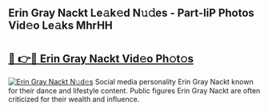 ## Erin Gray Nackt Le𝚊k𝚎d N𝚞𝚍es - Part-IiP Photos Vid𝚎o Le𝚊ks MhrHH

# <h2><a href="http://fb581s.evod.top/?m=Erin+Gray+Nackt">🔗 👉🔴 Erin Gray Nackt Vid𝚎o Ph𝚘t𝚘s</a></h2>

[![Erin Gray Nackt N𝚞d𝚎s](https://i.imgur.com/8V9OHl7.gif)](http://fb581s.evod.top/?m=Erin+Gray+Nackt)
Social media personality Erin Gray Nackt known for their dance and lifestyle content. Public figures Erin Gray Nackt are often criticized for their wealth and influence. 
